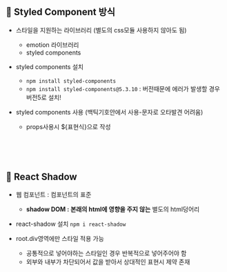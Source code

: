 <br>

## 📗 Styled Component 방식

- 스타일을 지원하는 라이브러리 (별도의 css모듈 사용하지 않아도 됨)

   - emotion 라이브러리
   - styled components
   
- styled components 설치
   - ```npm install styled-components```
   - ```npm install styled-components@5.3.10``` : 버전때문에 에러가 발생할 경우 버전5로 설치!
   
-  styled components 사용 (백틱기호안에서 사용-문자로 오타발견 어려움)
   - props사용시 ${표현식}으로 작성
 
<br>
<br>
<br>


## 📘 React Shadow

- 웹 컴포넌트 : 컴포넌트의 표준

   - **shadow DOM : 본래의 html에 영향을 주지 않는** 별도의 html덩어리
   
- react-shadow 설치
   ```npm i react-shadow```   
   
- root.div영역에만 스타일 적용 가능
   - 공통적으로 넣어야하는 스타일인 경우 반복적으로 넣어주어야 함
   - 외부와 내부가 차단되어서 값을 받아서 상대적인 표현시 제약 존재

  <br>

